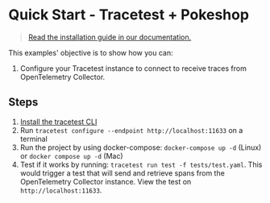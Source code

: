 # Quick Start - Tracetest + Pokeshop

> [Read the installation guide in our documentation.](https://docs.tracetest.io/getting-started/installation)

This examples' objective is to show how you can:

1. Configure your Tracetest instance to connect to receive traces from OpenTelemetry Collector.

## Steps

1. [Install the tracetest CLI](https://docs.tracetest.io/installing/)
2. Run `tracetest configure --endpoint http://localhost:11633` on a terminal
3. Run the project by using docker-compose: `docker-compose up -d` (Linux) or `docker compose up -d` (Mac)
4. Test if it works by running: `tracetest run test -f tests/test.yaml`. This would trigger a test that will send and retrieve spans from the OpenTelemetry Collector instance. View the test on `http://localhost:11633`.

